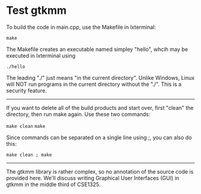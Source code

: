 Test gtkmm
==========

To build the code in main.cpp, use the Makefile in lxterminal:

  ``make``

The Makefile creates an executable named simpley "hello", whcih may be executed in lxterminal using

  ``./hello``

The leading "./" just means "in the current directory". Unlike Windows, Linux will NOT run programs in the current directory without the "./". This is a security feature.

---

If you want to delete all of the build products and start over, first "clean" the directory, then run make again. Use these two commands:

  ``make clean``
  ``make``

Since commands can be separated on a single line using ;, you can also do this:

  ``make clean ; make``

---

The gtkmm library is rather complex, so no annotation of the source code is provided here. We'll discuss writing Graphical User Interfaces (GUI) in gtkmm in the middle third of CSE1325.

